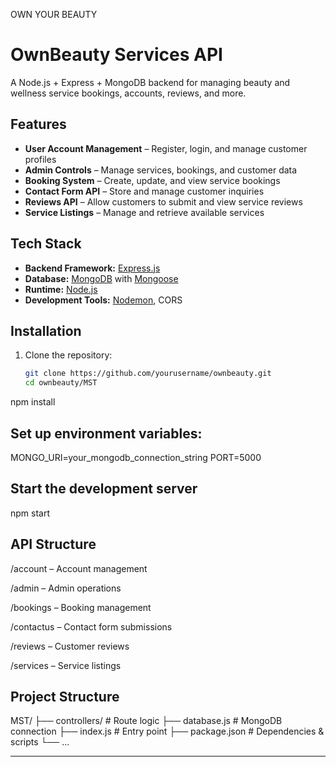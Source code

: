 OWN YOUR BEAUTY
# OwnBeauty Services API

A Node.js + Express + MongoDB backend for managing beauty and wellness service bookings, accounts, reviews, and more.

## Features

- **User Account Management** – Register, login, and manage customer profiles
- **Admin Controls** – Manage services, bookings, and customer data
- **Booking System** – Create, update, and view service bookings
- **Contact Form API** – Store and manage customer inquiries
- **Reviews API** – Allow customers to submit and view service reviews
- **Service Listings** – Manage and retrieve available services

## Tech Stack

- **Backend Framework:** [Express.js](https://expressjs.com/)
- **Database:** [MongoDB](https://www.mongodb.com/) with [Mongoose](https://mongoosejs.com/)
- **Runtime:** [Node.js](https://nodejs.org/)
- **Development Tools:** [Nodemon](https://nodemon.io/), CORS

## Installation

1. Clone the repository:
   ```bash
   git clone https://github.com/yourusername/ownbeauty.git
   cd ownbeauty/MST
npm install
## Set up environment variables:
MONGO_URI=your_mongodb_connection_string
PORT=5000
## Start the development server
npm start

## API Structure
/account – Account management

/admin – Admin operations

/bookings – Booking management

/contactus – Contact form submissions

/reviews – Customer reviews

/services – Service listings

## Project Structure
MST/
 ├── controllers/      # Route logic
 ├── database.js       # MongoDB connection
 ├── index.js          # Entry point
 ├── package.json      # Dependencies & scripts
 └── ...


---

